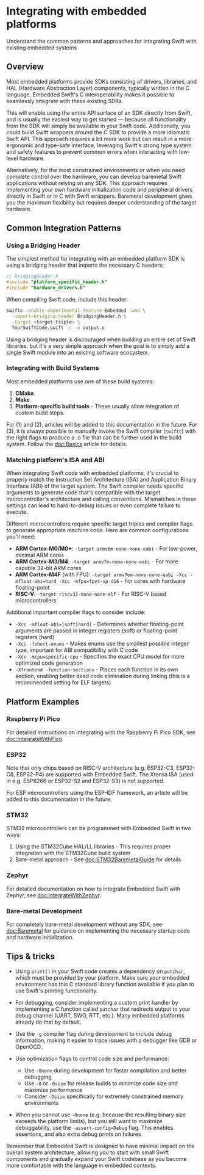 # Integrating with embedded platforms

Understand the common patterns and approaches for integrating Swift with existing embedded systems

## Overview

Most embedded platforms provide SDKs consisting of drivers, libraries, and HAL (Hardware Abstraction Layer) components, typically written in the C language. Embedded Swift's C interoperability makes it possible to seamlessly integrate with these existing SDKs.

This will enable using the entire API surface of an SDK directly from Swift, and is usually the easiest way to get started — because all functionality from the SDK will simply be available in your Swift code. Additionally, you could build Swift wrappers around the C SDK to provide a more idiomatic Swift API. This approach requires a bit more work but can result in a more ergonomic and type-safe interface, leveraging Swift's strong type system and safety features to prevent common errors when interacting with low-level hardware.

Alternatively, for the most constrained environments or when you need complete control over the hardware, you can develop baremetal Swift applications without relying on any SDK. This approach requires implementing your own hardware initialization code and peripheral drivers directly in Swift or in C with Swift wrappers. Baremetal development gives you the maximum flexibility but requires deeper understanding of the target hardware.

## Common Integration Patterns

### Using a Bridging Header

The simplest method for integrating with an embedded platform SDK is using a bridging header that imports the necessary C headers:

```c
// BridgingHeader.h
#include "platform_specific_header.h"
#include "hardware_drivers.h"
```

When compiling Swift code, include this header:

```bash
swiftc -enable-experimental-feature Embedded -wmo \
  -import-bridging-header BridgingHeader.h \
  -target <target-triple> \
  YourSwiftCode.swift -c -o output.o
```

Using a bridging header is discouraged when building an entire set of Swift libraries, but it's a very simple approach when the goal is to simply add a single Swift module into an existing software ecosystem.

### Integrating with Build Systems

Most embedded platforms use one of these build systems:

1. **CMake**.
2. **Make**.
3. **Platform-specific build tools** - These usually allow integration of custom build steps.

For (1) and (2), articles will be added to this documentation in the future.
For (3), it is always possible to manually invoke the Swift compiler (`swiftc`) with the right flags to produce a .o file that can be further used in the build system. Follow the <doc:Basics> article for details.

### Matching platform's ISA and ABI

When integrating Swift code with embedded platforms, it's crucial to properly match the Instruction Set Architecture (ISA) and Application Binary Interface (ABI) of the target system. The Swift compiler needs specific arguments to generate code that's compatible with the target microcontroller's architecture and calling conventions. Mismatches in these settings can lead to hard-to-debug issues or even complete failure to execute.

Different microcontrollers require specific target triples and compiler flags to generate appropriate machine code. Here are common configurations you'll need:

- **ARM Cortex-M0/M0+**: `-target armv6m-none-none-eabi` - For low-power, minimal ARM cores
- **ARM Cortex-M3/M4**: `-target armv7m-none-none-eabi` - For more capable 32-bit ARM cores
- **ARM Cortex-M4F** (with FPU): `-target armv7em-none-none-eabi -Xcc -mfloat-abi=hard -Xcc -mfpu=fpv4-sp-d16` - For cores with hardware floating-point
- **RISC-V**: `-target riscv32-none-none-elf` - For RISC-V based microcontrollers

Additional important compiler flags to consider include:
- `-Xcc -mfloat-abi=[soft|hard]` - Determines whether floating-point arguments are passed in integer registers (soft) or floating-point registers (hard)
- `-Xcc -fshort-enums` - Makes enums use the smallest possible integer type, important for ABI compatibility with C code
- `-Xcc -mcpu=specific-cpu` - Specifies the exact CPU model for more optimized code generation
- `-Xfrontend -function-sections` - Places each function in its own section, enabling better dead code elimination during linking (this is a recommended setting for ELF targets)

## Platform Examples

### Raspberry Pi Pico

For detailed instructions on integrating with the Raspberry Pi Pico SDK, see <doc:IntegrateWithPico>.

### ESP32

Note that only chips based on RISC-V architecture (e.g. ESP32-C3, ESP32-C6, ESP32-P4) are supported with Embedded Swift. The Xtensa ISA (used in e.g. ESP8266 or ESP32-S2 and ESP32-S3) is not supported.

For ESP microcontrollers using the ESP-IDF framework, an article will be added to this documentation in the future.

### STM32

STM32 microcontrollers can be programmed with Embedded Swift in two ways:

1. Using the STM32Cube HAL/LL libraries - This requires proper integration with the STM32Cube build system
2. Bare-metal approach - See <doc:STM32BaremetalGuide> for details

### Zephyr

For detailed documentation on how to integrate Embedded Swift with Zephyr, see <doc:IntegrateWithZephyr>.

### Bare-metal Development

For completely bare-metal development without any SDK, see <doc:Baremetal> for guidance on implementing the necessary startup code and hardware initialization.

## Tips & tricks

- Using `print()` in your Swift code creates a dependency on `putchar`, which must be provided by your platform. Make sure your embedded environment has this C standard library function available if you plan to use Swift's printing functionality.

- For debugging, consider implementing a custom print handler by implementing a C function called `putchar` that redirects output to your debug channel (UART, SWO, RTT, etc.). Many embedded platforms already do that by default.

- Use the `-g` compiler flag during development to include debug information, making it easier to trace issues with a debugger like GDB or OpenOCD.

- Use optimization flags to control code size and performance:
  - Use `-Onone` during development for faster compilation and better debugging
  - Use `-O` or `-Osize` for release builds to minimize code size and maximize performance
  - Consider `-Osize` specifically for extremely constrained memory environments

- When you cannot use `-Onone` (e.g. because the resulting binary size exceeds the platform limits), but you still want to maximize debuggability, use the `-assert-config=Debug` flag. This enables assertions, and also extra debug prints on failures.

Remember that Embedded Swift is designed to have minimal impact on the overall system architecture, allowing you to start with small Swift components and gradually expand your Swift codebase as you become more comfortable with the language in embedded contexts.
